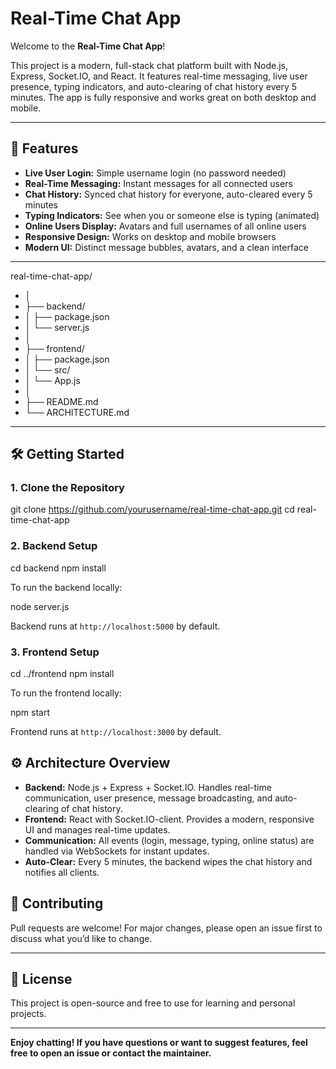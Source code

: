 # Real-Time Chat App

Welcome to the **Real-Time Chat App**!

This project is a modern, full-stack chat platform built with Node.js, Express, Socket.IO, and React. It features real-time messaging, live user presence, typing indicators, and auto-clearing of chat history every 5 minutes. The app is fully responsive and works great on both desktop and mobile.

---

## 🚀 Features

- **Live User Login:** Simple username login (no password needed)
- **Real-Time Messaging:** Instant messages for all connected users
- **Chat History:** Synced chat history for everyone, auto-cleared every 5 minutes
- **Typing Indicators:** See when you or someone else is typing (animated)
- **Online Users Display:** Avatars and full usernames of all online users
- **Responsive Design:** Works on desktop and mobile browsers
- **Modern UI:** Distinct message bubbles, avatars, and a clean interface

---

real-time-chat-app/
- │
- ├── backend/
- │   ├── package.json
- │   └── server.js
- │
- ├── frontend/
- │   ├── package.json
- │   └── src/
- │       └── App.js
- │
- ├── README.md
- └── ARCHITECTURE.md


---

## 🛠️ Getting Started

### 1. Clone the Repository

git clone https://github.com/yourusername/real-time-chat-app.git
cd real-time-chat-app

### 2. Backend Setup

cd backend
npm install


To run the backend locally:

node server.js

Backend runs at `http://localhost:5000` by default.

### 3. Frontend Setup

cd ../frontend
npm install


To run the frontend locally:


npm start

Frontend runs at `http://localhost:3000` by default.



## ⚙️ Architecture Overview

- **Backend:** Node.js + Express + Socket.IO. Handles real-time communication, user presence, message broadcasting, and auto-clearing of chat history.
- **Frontend:** React with Socket.IO-client. Provides a modern, responsive UI and manages real-time updates.
- **Communication:** All events (login, message, typing, online status) are handled via WebSockets for instant updates.
- **Auto-Clear:** Every 5 minutes, the backend wipes the chat history and notifies all clients.


## 🤝 Contributing

Pull requests are welcome! For major changes, please open an issue first to discuss what you’d like to change.

---

## 📄 License

This project is open-source and free to use for learning and personal projects.

---

**Enjoy chatting! If you have questions or want to suggest features, feel free to open an issue or contact the maintainer.**
